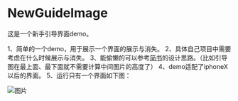 # NewGuideImage

这是一个新手引导界面demo。

1、简单的一个demo，用于展示一个界面的展示与消失。
2、具体自己项目中需要考虑在什么时候展示与消失。
3、能偷懒的可以参考[简书](https://www.jianshu.com/p/eef6ffdffe7d)的设计思路。（比如引导图在最上面、最下面就不需要计算中间图片的高度了）
4、demo适配了iphoneX以后的界面。
5、运行只有一个界面如下图：


![图片](https://upload-images.jianshu.io/upload_images/8149975-d45d4e883a95e61b.png?imageMogr2/auto-orient/strip%7CimageView2/2/w/828/format/webp)
